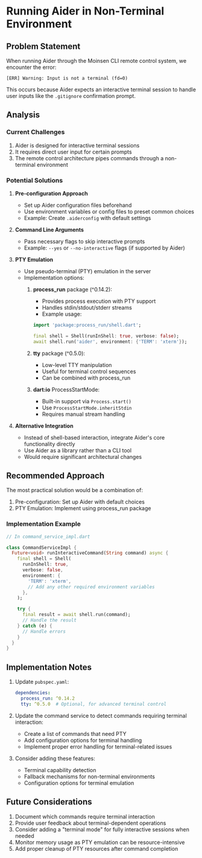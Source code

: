 # Running Aider in Non-Terminal Environment

## Problem Statement
When running Aider through the Moinsen CLI remote control system, we encounter the error:
```
[ERR] Warning: Input is not a terminal (fd=0)
```

This occurs because Aider expects an interactive terminal session to handle user inputs like the `.gitignore` confirmation prompt.

## Analysis

### Current Challenges
1. Aider is designed for interactive terminal sessions
2. It requires direct user input for certain prompts
3. The remote control architecture pipes commands through a non-terminal environment

### Potential Solutions

1. **Pre-configuration Approach**
   - Set up Aider configuration files beforehand
   - Use environment variables or config files to preset common choices
   - Example: Create `.aiderconfig` with default settings

2. **Command Line Arguments**
   - Pass necessary flags to skip interactive prompts
   - Example: `--yes` or `--no-interactive` flags (if supported by Aider)

3. **PTY Emulation**
   - Use pseudo-terminal (PTY) emulation in the server
   - Implementation options:
     1. **process_run** package (^0.14.2):
        - Provides process execution with PTY support
        - Handles stdin/stdout/stderr streams
        - Example usage:
        ```dart
        import 'package:process_run/shell.dart';

        final shell = Shell(runInShell: true, verbose: false);
        await shell.run('aider', environment: {'TERM': 'xterm'});
        ```

     2. **tty** package (^0.5.0):
        - Low-level TTY manipulation
        - Useful for terminal control sequences
        - Can be combined with process_run

     3. **dart:io** ProcessStartMode:
        - Built-in support via `Process.start()`
        - Use `ProcessStartMode.inheritStdin`
        - Requires manual stream handling

4. **Alternative Integration**
   - Instead of shell-based interaction, integrate Aider's core functionality directly
   - Use Aider as a library rather than a CLI tool
   - Would require significant architectural changes

## Recommended Approach

The most practical solution would be a combination of:
1. Pre-configuration: Set up Aider with default choices
2. PTY Emulation: Implement using process_run package

### Implementation Example
```dart
// In command_service_impl.dart

class CommandServiceImpl {
  Future<void> runInteractiveCommand(String command) async {
    final shell = Shell(
      runInShell: true,
      verbose: false,
      environment: {
        'TERM': 'xterm',
        // Add any other required environment variables
      },
    );

    try {
      final result = await shell.run(command);
      // Handle the result
    } catch (e) {
      // Handle errors
    }
  }
}
```

## Implementation Notes

1. Update `pubspec.yaml`:
   ```yaml
   dependencies:
     process_run: ^0.14.2
     tty: ^0.5.0  # Optional, for advanced terminal control
   ```

2. Update the command service to detect commands requiring terminal interaction:
   - Create a list of commands that need PTY
   - Add configuration options for terminal handling
   - Implement proper error handling for terminal-related issues

3. Consider adding these features:
   - Terminal capability detection
   - Fallback mechanisms for non-terminal environments
   - Configuration options for terminal emulation

## Future Considerations

1. Document which commands require terminal interaction
2. Provide user feedback about terminal-dependent operations
3. Consider adding a "terminal mode" for fully interactive sessions when needed
4. Monitor memory usage as PTY emulation can be resource-intensive
5. Add proper cleanup of PTY resources after command completion